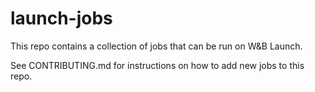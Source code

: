 # launch-jobs

This repo contains a collection of jobs that can be run on W&B Launch.

See CONTRIBUTING.md for instructions on how to add new jobs to this repo.
